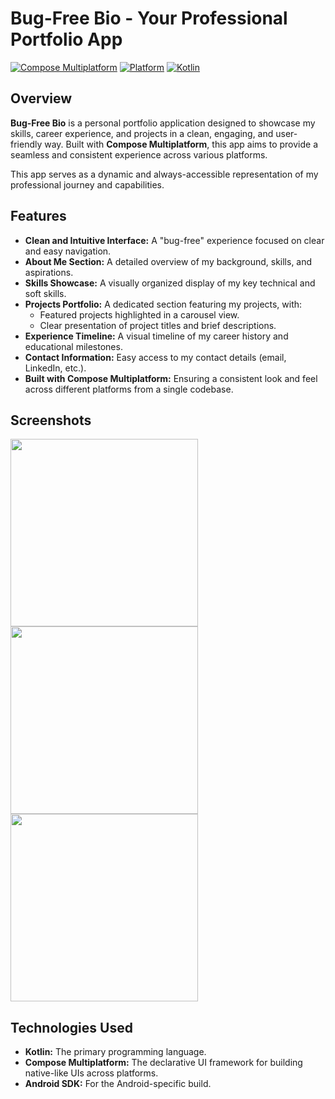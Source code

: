 # Bug-Free Bio - Your Professional Portfolio App

[![Compose Multiplatform](https://img.shields.io/badge/Compose%20Multiplatform-1.7.x-brightgreen)](https://kotlinlang.org/docs/compose-multiplatform.html)
[![Platform](https://img.shields.io/badge/platform-Android%20%7C%20iOS%20%7C%20Desktop%20%7C%20Web-lightgrey)](https://kotlinlang.org/docs/compose-multiplatform.html)
[![Kotlin](https://img.shields.io/badge/kotlin-2.1.x-blueviolet)](https://kotlinlang.org/)

## Overview

**Bug-Free Bio** is a personal portfolio application designed to showcase my skills, career experience, and projects in a clean, engaging, and user-friendly way. Built with **Compose Multiplatform**, this app aims to provide a seamless and consistent experience across various platforms.

This app serves as a dynamic and always-accessible representation of my professional journey and capabilities.

## Features

* **Clean and Intuitive Interface:** A "bug-free" experience focused on clear and easy navigation.
* **About Me Section:** A detailed overview of my background, skills, and aspirations.
* **Skills Showcase:** A visually organized display of my key technical and soft skills.
* **Projects Portfolio:** A dedicated section featuring my projects, with:
    * Featured projects highlighted in a carousel view.
    * Clear presentation of project titles and brief descriptions.
* **Experience Timeline:** A visual timeline of my career history and educational milestones.
* **Contact Information:** Easy access to my contact details (email, LinkedIn, etc.).
* **Built with Compose Multiplatform:** Ensuring a consistent look and feel across different platforms from a single codebase.

## Screenshots

<img src="https://github.com/patelayush/Bug-Free-Bio/blob/master/screenshots/Screenshot_20250422_225258.png" width=300><img src="https://github.com/patelayush/Bug-Free-Bio/blob/master/screenshots/Screenshot_20250422_225314.png" width=300><img src="https://github.com/patelayush/Bug-Free-Bio/blob/master/screenshots/Screenshot_20250422_225328.png" width=300>

## Technologies Used

* **Kotlin:** The primary programming language.
* **Compose Multiplatform:** The declarative UI framework for building native-like UIs across platforms.
* **Android SDK:** For the Android-specific build.
